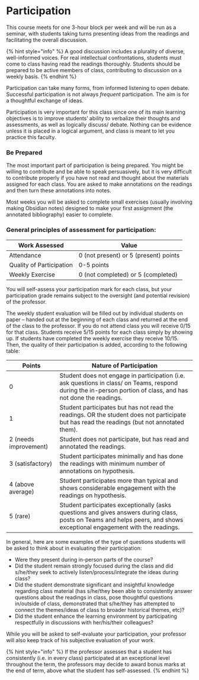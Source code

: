 # Participation

This course meets for one 3-hour block per week and will be run as a seminar, with students taking turns presenting ideas from the readings and facilitating the overall discussion.&#x20;

{% hint style="info" %}
A good discussion includes a plurality of diverse, well-informed voices. For real intellectual confrontations, students must come to class having read the readings thoroughly. Students should be prepared to be active members of class, contributing to discussion on a weekly basis.
{% endhint %}

Participation can take many forms, from informed listening to open debate. Successful participation is not always _frequent_ participation. The aim is for a thoughtful exchange of ideas.

Participation is very important for this class since one of its main learning objectives is to improve students’ ability to verbalize their thoughts and assessments, as well as logically discuss/ debate. Nothing can be evidence unless it is placed in a logical argument, and class is meant to let you practice this faculty.&#x20;

### Be Prepared

The most important part of participation is being prepared. You might be willing to contribute and be able to speak persuasively, but it is very difficult to contribute properly if you have not read and thought about the materials assigned for each class. You are asked to make annotations on the readings and then turn these annotations into notes.

Most weeks you will be asked to complete small exercises (usually involving making Obsidian notes) designed to make your first assignment (the annotated bibliography) easier to complete.&#x20;

### General principles of assessment for participation:&#x20;

| Work Assessed            | Value                                 |
| ------------------------ | ------------------------------------- |
| Attendance               | 0 (not present) or 5 (present) points |
| Quality of Participation | 0-5 points                            |
| Weekly Exercise          | 0 (not completed) or 5 (completed)    |

You will self-assess your participation mark for each class, but your participation grade remains subject to the oversight (and potential revision) of the professor.

The weekly student evaluation will be filled out by individual students on paper – handed out at the beginning of each class and returned at the end of the class to the professor. If you do not attend class you will receive 0/15 for that class. Students receive 5/15 points for each class simply by showing up. If students have completed the weekly exercise they receive 10/15. Then, the quality of their participation is added, according to the following table:&#x20;

| Points                | Nature of Participation                                                                                                                                                 |
| --------------------- | ----------------------------------------------------------------------------------------------------------------------------------------------------------------------- |
| 0                     | Student does not engage in participation (i.e. ask questions in class/ on Teams, respond during the in-person portion of class, and has not done the readings.          |
| 1                     | Student participates but has not read the readings. OR the student does not participate but has read the readings (but not annotated them).                             |
| 2 (needs improvement) | Student does not participate, but has read and annotated the readings.                                                                                                  |
| 3 (satisfactory)      | Student participates minimally and has done the readings with minimum number of annotations on hypothesis.                                                              |
| 4 (above average)     | Student participates more than typical and shows considerable engagement with the readings on hypothesis.                                                               |
| 5    (rare)           | Student participates exceptionally (asks questions and gives answers during class, posts on Teams and helps peers, and shows exceptional engagement with the readings.  |

In general, here are some examples of the type of questions students will be asked to think about in evaluating their participation:

* Were they present during in-person parts of the course?
* Did the student remain strongly focused during the class and did s/he/they seek to actively listen/process/integrate the ideas during class?
* Did the student demonstrate significant and insightful knowledge regarding class material (has s/he/they been able to consistently answer questions about the readings in class, pose thoughtful questions in/outside of class, demonstrated that s/he/they has attempted to connect the themes/ideas of class to broader historical themes, etc)?
* Did the student enhance the learning environment by participating respectfully in discussions with her/his/their colleagues?

While you will be asked to self-evaluate your participation, your professor will also keep track of his subjective evaluation of your work.&#x20;

{% hint style="info" %}
&#x20;If the professor assesses that a student has consistently (i.e. in every class) participated at an exceptional level throughout the term, the professors may decide to award bonus marks at the end of term, above what the student has self-assessed.
{% endhint %}
